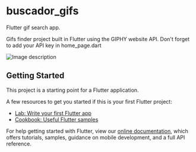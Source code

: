 # buscador_gifs

Flutter gif search app.

Gifs finder project built in Flutter using the GIPHY website API.
Don't forget to add your API key in home_page.dart

![Image description](http://gemoob.com/github_images/screen.jpg)


## Getting Started

This project is a starting point for a Flutter application.

A few resources to get you started if this is your first Flutter project:

- [Lab: Write your first Flutter app](https://flutter.dev/docs/get-started/codelab)
- [Cookbook: Useful Flutter samples](https://flutter.dev/docs/cookbook)

For help getting started with Flutter, view our
[online documentation](https://flutter.dev/docs), which offers tutorials,
samples, guidance on mobile development, and a full API reference.
